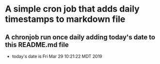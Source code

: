 A simple cron job that adds daily timestamps to markdown file
============================================================
## A chronjob run once daily adding today's date to this README.md file
* today's date is Fri Mar 29 10:21:22 MDT 2019
